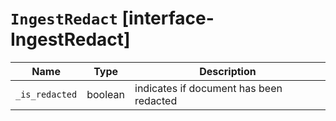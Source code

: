 # `IngestRedact` [interface-IngestRedact]

| Name | Type | Description |
| - | - | - |
| `_is_redacted` | boolean | indicates if document has been redacted |
